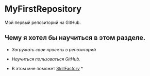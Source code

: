 # MyFirstRepository
Мой первый репозиторий на GitHub.
## Чему я хотел бы научиться в этом разделе.
* *Загружать свои проекты в репозиторий*
* *Научиться пользоваться GitHub*.

* В этом мне поможет [SkillFactory](https://lms.skillfactory.ru/courses/course-v1:SkillFactory+CDEV+2021/courseware/eb043ffc373b4d3aab2abf2816f9695a/08bc860288a24248ad5aec35f1e9662e/1?activate_block_id=block-v1%3ASkillFactory%2BCDEV%2B2021%2Btype%40vertical%2Bblock%40c876a1fda7754de393014aef54f8c8ac) *
